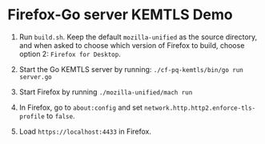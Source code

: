 # Firefox-Go server KEMTLS Demo

1. Run `build.sh`. Keep the default `mozilla-unified` as the source directory, and when asked to choose which version of Firefox to build, choose option 2: `Firefox for Desktop`.

2. Start the Go KEMTLS server by running: `./cf-pq-kemtls/bin/go run server.go`

3. Start Firefox by running `./mozilla-unified/mach run`

4. In Firefox, go to `about:config` and set `network.http.http2.enforce-tls-profile` to `false`.

5. Load `https://localhost:4433` in Firefox.
